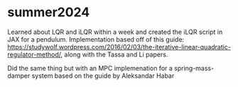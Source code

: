 # summer2024
Learned about LQR and iLQR within a week and created the iLQR script in JAX for a pendulum. Implementation based off of this guide: https://studywolf.wordpress.com/2016/02/03/the-iterative-linear-quadratic-regulator-method/, along with the Tassa and Li papers.

Did the same thing but with an MPC implemenation for a spring-mass-damper system based on the guide by Aleksandar Habar
